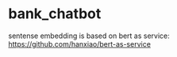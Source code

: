 # bank_chatbot
sentense embedding is based on bert as service: https://github.com/hanxiao/bert-as-service

